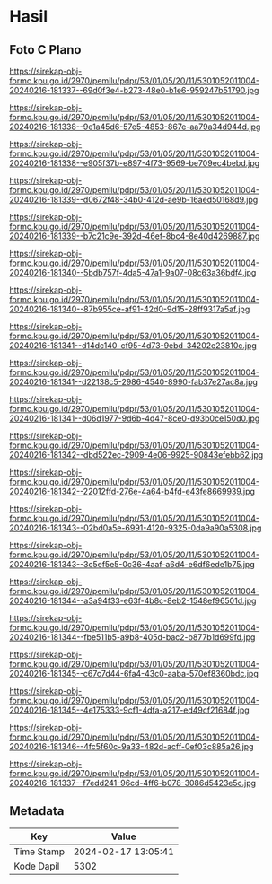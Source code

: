 # Hasil

## Foto C Plano

https://sirekap-obj-formc.kpu.go.id/2970/pemilu/pdpr/53/01/05/20/11/5301052011004-20240216-181337--69d0f3e4-b273-48e0-b1e6-959247b51790.jpg

https://sirekap-obj-formc.kpu.go.id/2970/pemilu/pdpr/53/01/05/20/11/5301052011004-20240216-181338--9e1a45d6-57e5-4853-867e-aa79a34d944d.jpg

https://sirekap-obj-formc.kpu.go.id/2970/pemilu/pdpr/53/01/05/20/11/5301052011004-20240216-181338--e905f37b-e897-4f73-9569-be709ec4bebd.jpg

https://sirekap-obj-formc.kpu.go.id/2970/pemilu/pdpr/53/01/05/20/11/5301052011004-20240216-181339--d0672f48-34b0-412d-ae9b-16aed50168d9.jpg

https://sirekap-obj-formc.kpu.go.id/2970/pemilu/pdpr/53/01/05/20/11/5301052011004-20240216-181339--b7c21c9e-392d-46ef-8bc4-8e40d4269887.jpg

https://sirekap-obj-formc.kpu.go.id/2970/pemilu/pdpr/53/01/05/20/11/5301052011004-20240216-181340--5bdb757f-4da5-47a1-9a07-08c63a36bdf4.jpg

https://sirekap-obj-formc.kpu.go.id/2970/pemilu/pdpr/53/01/05/20/11/5301052011004-20240216-181340--87b955ce-af91-42d0-9d15-28ff9317a5af.jpg

https://sirekap-obj-formc.kpu.go.id/2970/pemilu/pdpr/53/01/05/20/11/5301052011004-20240216-181341--d14dc140-cf95-4d73-9ebd-34202e23810c.jpg

https://sirekap-obj-formc.kpu.go.id/2970/pemilu/pdpr/53/01/05/20/11/5301052011004-20240216-181341--d22138c5-2986-4540-8990-fab37e27ac8a.jpg

https://sirekap-obj-formc.kpu.go.id/2970/pemilu/pdpr/53/01/05/20/11/5301052011004-20240216-181341--d06d1977-9d6b-4d47-8ce0-d93b0ce150d0.jpg

https://sirekap-obj-formc.kpu.go.id/2970/pemilu/pdpr/53/01/05/20/11/5301052011004-20240216-181342--dbd522ec-2909-4e06-9925-90843efebb62.jpg

https://sirekap-obj-formc.kpu.go.id/2970/pemilu/pdpr/53/01/05/20/11/5301052011004-20240216-181342--22012ffd-276e-4a64-b4fd-e43fe8669939.jpg

https://sirekap-obj-formc.kpu.go.id/2970/pemilu/pdpr/53/01/05/20/11/5301052011004-20240216-181343--02bd0a5e-6991-4120-9325-0da9a90a5308.jpg

https://sirekap-obj-formc.kpu.go.id/2970/pemilu/pdpr/53/01/05/20/11/5301052011004-20240216-181343--3c5ef5e5-0c36-4aaf-a6d4-e6df6ede1b75.jpg

https://sirekap-obj-formc.kpu.go.id/2970/pemilu/pdpr/53/01/05/20/11/5301052011004-20240216-181344--a3a94f33-e63f-4b8c-8eb2-1548ef96501d.jpg

https://sirekap-obj-formc.kpu.go.id/2970/pemilu/pdpr/53/01/05/20/11/5301052011004-20240216-181344--fbe511b5-a9b8-405d-bac2-b877b1d699fd.jpg

https://sirekap-obj-formc.kpu.go.id/2970/pemilu/pdpr/53/01/05/20/11/5301052011004-20240216-181345--c67c7d44-6fa4-43c0-aaba-570ef8360bdc.jpg

https://sirekap-obj-formc.kpu.go.id/2970/pemilu/pdpr/53/01/05/20/11/5301052011004-20240216-181345--4e175333-9cf1-4dfa-a217-ed49cf21684f.jpg

https://sirekap-obj-formc.kpu.go.id/2970/pemilu/pdpr/53/01/05/20/11/5301052011004-20240216-181346--4fc5f60c-9a33-482d-acff-0ef03c885a26.jpg

https://sirekap-obj-formc.kpu.go.id/2970/pemilu/pdpr/53/01/05/20/11/5301052011004-20240216-181337--f7edd241-96cd-4ff6-b078-3086d5423e5c.jpg


## Metadata

| Key        | Value               |
| ---------- | ------------------- |
| Time Stamp | 2024-02-17 13:05:41 |
| Kode Dapil | 5302                |



